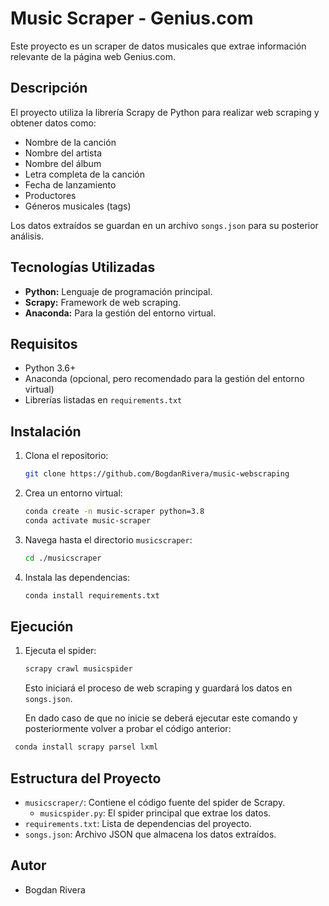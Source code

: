 # Music Scraper - Genius.com

Este proyecto es un scraper de datos musicales que extrae información relevante de la página web Genius.com.

## Descripción

El proyecto utiliza la librería Scrapy de Python para realizar web scraping y obtener datos como:

* Nombre de la canción
* Nombre del artista
* Nombre del álbum
* Letra completa de la canción
* Fecha de lanzamiento
* Productores
* Géneros musicales (tags)

Los datos extraídos se guardan en un archivo `songs.json` para su posterior análisis.

## Tecnologías Utilizadas

* **Python:** Lenguaje de programación principal.
* **Scrapy:** Framework de web scraping.
* **Anaconda:** Para la gestión del entorno virtual.

## Requisitos

* Python 3.6+
* Anaconda (opcional, pero recomendado para la gestión del entorno virtual)
* Librerías listadas en `requirements.txt`

## Instalación

1.  Clona el repositorio:

    ```bash
    git clone https://github.com/BogdanRivera/music-webscraping
    ```

2.  Crea un entorno virtual:

    ```bash
    conda create -n music-scraper python=3.8
    conda activate music-scraper
    ```


3. Navega hasta el directorio `musicscraper`:

    ```bash
    cd ./musicscraper
    ```

3.  Instala las dependencias:

    ```bash
    conda install requirements.txt
    ```

## Ejecución

1.  Ejecuta el spider:

    ```bash
    scrapy crawl musicspider
    ```

    Esto iniciará el proceso de web scraping y guardará los datos en `songs.json`.

    En dado caso de que no inicie se deberá ejecutar este comando y posteriormente volver a probar el código anterior:
   ```bash
    conda install scrapy parsel lxml
   ```

## Estructura del Proyecto

* `musicscraper/`: Contiene el código fuente del spider de Scrapy.
    * `musicspider.py`: El spider principal que extrae los datos.
* `requirements.txt`: Lista de dependencias del proyecto.
* `songs.json`: Archivo JSON que almacena los datos extraídos.

## Autor

* Bogdan Rivera



